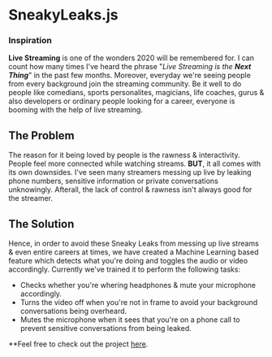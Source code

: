 # SneakyLeaks.js

### Inspiration
**Live Streaming** is one of the wonders 2020 will be remembered for. I can count how many times I've heard the phrase "_Live Streaming is the **Next Thing**_" in the past few months. Moreover, everyday we're seeing people from every background join the streaming community. Be it well to do people like comedians, sports personalites, magicians, life coaches, gurus & also developers or ordinary people looking for a career, everyone is booming with the help of live streaming.

## The Problem
The reason for it being loved by people is the rawness & interactivity. People feel more connected while watching streams. **BUT**, it all comes with its own downsides. I've seen many streamers messing up live by leaking phone numbers, sensitive information or private conversations unknowingly. Afterall, the lack of control & rawness isn't always good for the streamer.

## The Solution
Hence, in order to avoid these Sneaky Leaks from messing up live streams & even entire careers at times, we have created a Machine Learning based feature which detects what you're doing and toggles the audio or video accordingly. Currently we've trained it to perform the following tasks:

- Checks whether you're whering headphones & mute your microphone accordingly. 
- Turns the video off when you're not in frame to avoid your background conversations being overheard.
- Mutes the microphone when it sees that you're on a phone call to prevent sensitive conversations from being leaked.   

**Feel free to check out the project [here](https://editor.p5js.org/thevrajshah/sketches/7aJSL0DMd).
